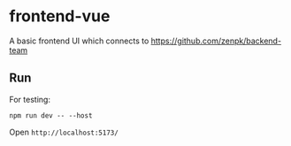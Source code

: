 # frontend-vue

A basic frontend UI which connects to https://github.com/zenpk/backend-team

## Run
For testing:
```shell
npm run dev -- --host
```
Open ``http://localhost:5173/``
